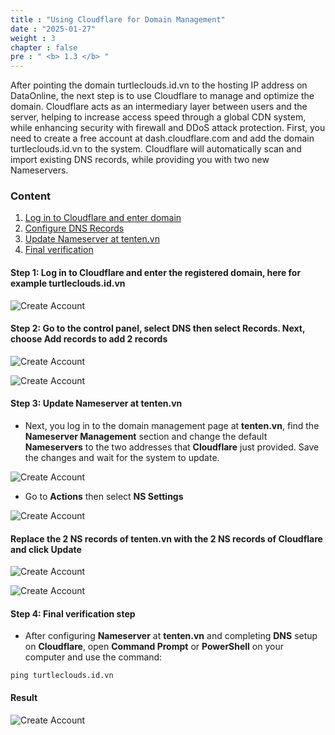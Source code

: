 ```yaml
---
title : "Using Cloudflare for Domain Management"
date : "2025-01-27"
weight : 3
chapter : false
pre : " <b> 1.3 </b> "
---
```


After pointing the domain turtleclouds.id.vn to the hosting IP address on DataOnline, the next step is to use Cloudflare to manage and optimize the domain. Cloudflare acts as an intermediary layer between users and the server, helping to increase access speed through a global CDN system, while enhancing security with firewall and DDoS attack protection. First, you need to create a free account at dash.cloudflare.com and add the domain turtleclouds.id.vn to the system. Cloudflare will automatically scan and import existing DNS records, while providing you with two new Nameservers.

### Content

1. [Log in to Cloudflare and enter domain](#step-1-log-in-to-cloudflare-and-enter-the-registered-domain-here-for-example-turtlecloudsidvn)
2. [Configure DNS Records](#step-2-go-to-the-control-panel-select-dns-then-select-records-next-choose-add-records-to-add-2-records)
3. [Update Nameserver at tenten.vn](#step-3-update-nameserver-at-tentenvn)
4. [Final verification](#step-4-final-verification-step)

#### Step 1: Log in to Cloudflare and enter the registered domain, here for example turtleclouds.id.vn

![Create Account](/images/1.3/1.png?featherlight=false&width=90pc)

#### Step 2: Go to the control panel, select **DNS** then select **Records**. Next, choose **Add records** to add 2 records

![Create Account](/images/1.3/2.png?featherlight=false&width=90pc)

![Create Account](/images/1.3/3.png?featherlight=false&width=90pc)

#### Step 3: Update Nameserver at tenten.vn

- Next, you log in to the domain management page at **tenten.vn**, find the **Nameserver Management** section and change the default **Nameservers** to the two addresses that **Cloudflare** just provided. Save the changes and wait for the system to update.

![Create Account](/images/1.3/4.png?featherlight=false&width=90pc)

- Go to **Actions** then select **NS Settings**

![Create Account](/images/1.3/5.png?featherlight=false&width=90pc)

#### Replace the 2 NS records of tenten.vn with the 2 NS records of **Cloudflare** and click **Update**

![Create Account](/images/1.3/6.png?featherlight=false&width=90pc)

![Create Account](/images/1.3/7.png?featherlight=false&width=90pc)

#### Step 4: Final verification step

- After configuring **Nameserver** at **tenten.vn** and completing **DNS** setup on **Cloudflare**, open **Command Prompt** or **PowerShell** on your computer and use the command:

```
ping turtleclouds.id.vn
```

#### Result

![Create Account](/images/1.3/9.png?featherlight=false&width=90pc)

